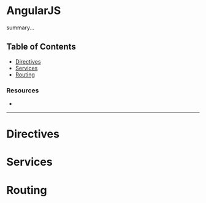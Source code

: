# AngularJS

summary...


## Table of Contents

- [Directives](#directives)
- [Services](#servies)
- [Routing](#routing)


### Resources

- []()

---

# Directives



# Services



# Routing
